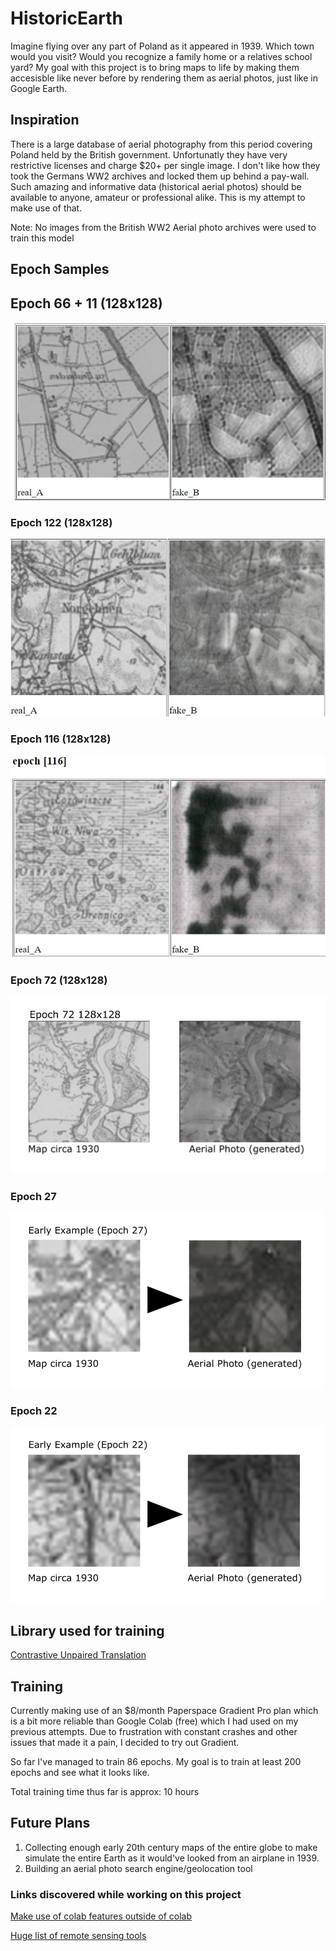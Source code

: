 # HistoricEarth

Imagine flying over any part of Poland as it appeared in 1939. Which town would you visit? Would you recognize a family home or a relatives school yard? My goal with this project is to bring maps to life by making them accesisble like never before by rendering them as aerial photos, just like in Google Earth.

## Inspiration

There is a large database of aerial photography from this period covering Poland held by the British government. Unfortunatly they have very restrictive licenses and charge $20+ per single image. I don't like how they took the Germans WW2 archives and locked them up behind a pay-wall. Such amazing and informative data (historical aerial photos) should be available to anyone, amateur or professional alike. This is my attempt to make use of that.

Note: No images from the British WW2 Aerial photo archives were used to train this model

## Epoch Samples

## Epoch 66 + 11 (128x128)

![](images/epoch_66_11.png.png)

### Epoch 122 (128x128)

![](images/epoch_122_ready.png)

### Epoch 116 (128x128)

![](images/epoch_116_ready.png)

### Epoch 72 (128x128)

![](images/epoch_72_ready.png)

### Epoch 27
![](images/Early_Example_27.png)

### Epoch 22
![](images/Early_Example_22.png)


## Library used for training
[Contrastive Unpaired Translation](https://github.com/taesungp/contrastive-unpaired-translation)

## Training

Currently making use of an $8/month Paperspace Gradient Pro plan which is a bit more reliable than Google Colab (free) which I had used on my previous attempts. Due to frustration with constant crashes and other issues that made it a pain, I decided to try out Gradient.

So far I've managed to train 86 epochs. My goal is to train at least 200 epochs and see what it looks like.

Total training time thus far is approx: 10 hours

## Future Plans

1. Collecting enough early 20th century maps of the entire globe to make simulate the entire Earth as it would've looked from an airplane in 1939.
2. Building an aerial photo search engine/geolocation tool


### Links discovered while working on this project

[Make use of colab features outside of colab](https://github.com/TakahiroDoi/opencv-workaround-for-colab/blob/main/Example_Cv2Workaround.ipynb)

[Huge list of remote sensing tools](https://github.com/robmarkcole/satellite-image-deep-learning#image-chippingtiling--merging)